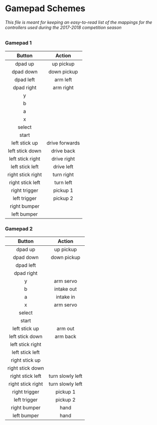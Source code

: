 # Gamepad Schemes
###### This file is meant for keeping an easy-to-read list of the mappings for the controllers used during the 2017-2018 competition season

### Gamepad 1

|Button|Action|
|:-------------:|:-------------:|
|dpad up|up pickup|
|dpad down|down pickup|
|dpad left|arm left|
|dpad right|arm right|
|y||
|b||
|a||
|x||
|select||
|start||
|left stick up|drive forwards|
|left stick down|drive back|
|left stick right|drive right|
|left stick left|drive left|
|right stick right|turn right|
|right stick left|turn left|
|right trigger|pickup 1|
|left trigger|pickup 2|
|right bumper||
|left bumper||


### Gamepad 2

|Button|Action|
|:-------------:|:-------------:|
|dpad up|up pickup|
|dpad down|down pickup|
|dpad left||
|dpad right||
|y|arm servo|
|b|intake out|
|a|intake in|
|x|arm servo|
|select||
|start||
|left stick up|arm out|
|left stick down|arm back|
|left stick right||
|left stick left||
|right stick up||
|right stick down||
|right stick left|turn slowly left|
|right stick right|turn slowly left|
|right trigger|pickup 1|
|left trigger|pickup 2|
|right bumper|hand|
|left bumper|hand|

